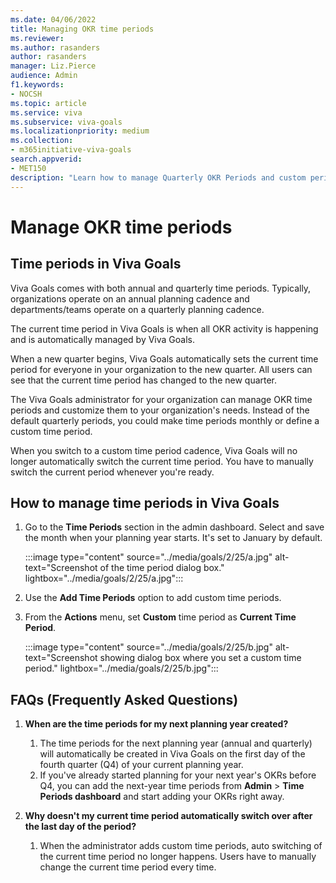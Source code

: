 ```yaml
---
ms.date: 04/06/2022
title: Managing OKR time periods
ms.reviewer: 
ms.author: rasanders
author: rasanders
manager: Liz.Pierce
audience: Admin
f1.keywords:
- NOCSH
ms.topic: article
ms.service: viva
ms.subservice: viva-goals
ms.localizationpriority: medium
ms.collection:  
- m365initiative-viva-goals  
search.appverid:
- MET150
description: "Learn how to manage Quarterly OKR Periods and custom periods (monthly...)"
---
```


# Manage OKR time periods

## Time periods in Viva Goals

Viva Goals comes with both annual and quarterly time periods. Typically, organizations operate on an annual planning cadence and departments/teams operate on a quarterly planning cadence.

The current time period in Viva Goals is when all OKR activity is happening and is automatically managed by Viva Goals.

When a new quarter begins, Viva Goals automatically sets the current time period for everyone in your organization to the new quarter. All users can see that the current time period has changed to the new quarter.

The Viva Goals administrator for your organization  can manage OKR time periods and customize them to your organization's needs. Instead of the default quarterly periods, you could make time periods monthly or define a custom time period. 

When you switch to a custom time period cadence, Viva Goals will no longer automatically switch the current time period. You have to manually switch the current period whenever you're ready.

## How to manage time periods in Viva Goals

1. Go to the **Time Periods** section in the admin dashboard. Select and save the month when your planning year starts. It's set to January by default.  
 
    :::image type="content" source="../media/goals/2/25/a.jpg" alt-text="Screenshot of the time period dialog box." lightbox="../media/goals/2/25/a.jpg":::
    
2. Use the **Add Time Periods** option to add custom time periods.

3. From the **Actions** menu, set **Custom** time period as **Current Time Period**.

    :::image type="content" source="../media/goals/2/25/b.jpg" alt-text="Screenshot showing dialog box where you set a custom time period." lightbox="../media/goals/2/25/b.jpg":::

## FAQs (Frequently Asked Questions)

1. **When are the time periods for my next planning year created?** 
    1. The time periods for the next planning year (annual and quarterly) will automatically be created in Viva Goals on the first day of the fourth quarter (Q4) of your current planning year.
    1. If you've already started planning for your next year's OKRs before Q4, you can add the next-year time periods from **Admin** > **Time Periods dashboard** and start adding your OKRs right away.

1. **Why doesn't my current time period automatically switch over after the last day of the period?**
    1. When the administrator adds custom time periods, auto switching of the current time period no longer happens. Users have to manually change the current time period every time.

